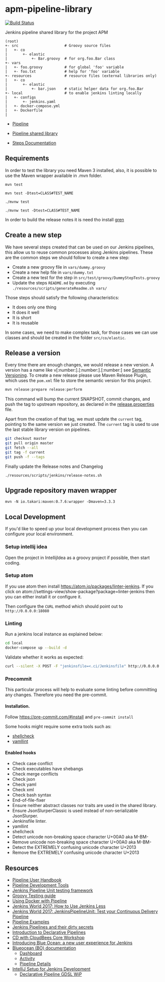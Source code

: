 # apm-pipeline-library

[![Build Status](https://apm-ci.elastic.co/job/apm-shared/job/apm-pipeline-library-mbp/job/master/badge/icon)](https://apm-ci.elastic.co/job/apm-shared/job/apm-pipeline-library-mbp/job/master/)

Jenkins pipeline shared library for the project APM

```
(root)
+- src                     # Groovy source files
|   +- co
|       +- elastic
|           +- Bar.groovy  # for org.foo.Bar class
+- vars
|   +- foo.groovy          # for global 'foo' variable
|   +- foo.txt             # help for 'foo' variable
+- resources               # resource files (external libraries only)
|   +- co
|       +- elastic
|           +- bar.json    # static helper data for org.foo.Bar
+- local                   # to enable jenkins linting locally
|   +- configs
|       +- jenkins.yaml
|   +- docker-compose.yml
|   +- Dockerfile
|
```

* [Pipeline](https://jenkins.io/doc/book/pipeline/)
* [Pipeline shared library](https://jenkins.io/doc/book/pipeline/shared-libraries/)

* [Steps Documentation](vars/README.md)

## Requirements

In order to test the library you need Maven 3 installed, also, it is possible to use
the Maven wrapper available in .mvn folder.

`mvn test`

`mvn test -Dtest=CLASS#TEST_NAME`

`./mvnw test`

`./mvnw test -Dtest=CLASS#TEST_NAME`

In order to build the release notes it is need tho install [gren](https://github.com/github-tools/github-release-notes#installation)

## Create a new step

We have several steps created that can be used on our Jenkins pipelines,
this allow us to reuse common processes along Jenkins pipelines.
These are the common steps we should follow to create a new step:

* Create a new groovy file in `vars/dummy.groovy`
* Create a new help file in `vars/dummy.txt`
* Create a new test for the step in `src/test/groovy/DummyStepTests.groovy`
* Update the steps `README.md` by executing `./resources/scripts/generateReadme.sh vars/`

Those steps should satisfy the following characteristics:
* It does only one thing
* It does it well
* It is short
* It is reusable

In some cases, we need to make complex task, for those cases we can use classes
and should be created in the folder `src/co/elastic`.

## Release a version

Every time there are enough changes, we would release a new version. A version
has a name like v[:number:].[:number:].[:number:] see [Semantic Versioning](https://semver.org/).
To create a new release please use Maven Release Plugin, which uses the `pom.xml` file
to store the semantic version for this project.

```java
mvn release:prepare release:perform
```

This command will bump the current SNAPSHOT, commit changes, and push the tag to upstream
repository, as declared in the [release.properties](./release.properties) file.

Apart from the creation of that tag, we must update the `current` tag, pointing
to the same version we just created. The `current` tag is used to use the last stable
library version on pipelines.

```bash
git checkout master
git pull origin master
git fetch --all
git tag -f current
git push -f --tags
```

Finally update the Release notes and Changelog

`./resources/scripts/jenkins/release-notes.sh`

## Upgrade repository maven wrapper

`mvn -N io.takari:maven:0.7.6:wrapper -Dmaven=3.3.3`

## Local Development

If you'd like to speed up your local development process then you can configure your local environment.

### Setup intellij idea

Open the project in IntellijIdea as a groovy project if possible, then start coding.

### Setup atom

If you use atom then install https://atom.io/packages/linter-jenkins. If you click on atom://settings-view/show-package?package=linter-jenkins then you can either install it or configure it.

Then configure the `CURL` method which should point out to `http://0.0.0.0:18080`

### Linting

Run a jenkins local instance as explained below:

```bash
cd local
docker-compose up --build -d
```

Validate whether it works as expected:

```bash
curl --silent -X POST -F "jenkinsfile=<.ci/Jenkinsfile" http://0.0.0.0:18080/pipeline-model-converter/validate
```

### Precommit

This particular process will help to evaluate some linting before committing any changes. Therefore you need the pre-commit.

#### Installation.

Follow https://pre-commit.com/#install and `pre-commit install`

Some hooks might require some extra tools such as:
- [shellcheck](https://github.com/koalaman/shellcheck#installing)
- [yamllint](https://yamllint.readthedocs.io/en/stable/quickstart.html)

#### Enabled hooks

- Check case conflict
- Check executables have shebangs
- Check merge conflicts
- Check json
- Check yaml
- Check xml
- Check bash syntax
- End-of-file-fixer
- Ensure neither abstract classes nor traits are used in the shared library.
- Ensure JsonSlurperClassic is used instead of non-serializable JsonSlurper.
- Jenkinsfile linter.
- yamllint
- shellcheck
- Detect unicode non-breaking space character U+00A0 aka M-BM-
- Remove unicode non-breaking space character U+00A0 aka M-BM-
- Detect the EXTREMELY confusing unicode character U+2013
- Remove the EXTREMELY confusing unicode character U+2013

## Resources

* [Pipeline User Handbook](https://jenkins.io/doc/book/pipeline/)
* [Pipeline Development Tools](https://jenkins.io/doc/book/pipeline/development/)
* [Jenkins Pipeline Unit testing framework](https://github.com/jenkinsci/JenkinsPipelineUnit)
* [Groovy Testing guide](http://groovy-lang.org/testing.html)
* [Using Docker with Pipeline](https://jenkins.io/doc/book/pipeline/docker/)
* [Jenkins World 2017: How to Use Jenkins Less](https://www.youtube.com/watch?v=Zeqc6--0eQw)
* [Jenkins World 2017: JenkinsPipelineUnit: Test your Continuous Delivery Pipeline](https://www.youtube.com/watch?v=RmrpUtbVR7o)
* [Pipeline Examples](https://github.com/jenkinsci/pipeline-examples)
* [Jenkins Pipelines and their dirty secrets](https://medium.com/@Lenkovits/jenkins-pipelines-and-their-dirty-secrets-1-9e535cd603f4)
* [Introduction to Declarative Pipelines](https://github.com/cloudbees/intro-to-declarative-pipeline)
* [CD with CloudBees Core Workshop](https://github.com/cloudbees-core-cd-workshop/workshop-exercises)
* [Introducing Blue Ocean: a new user experience for Jenkins](https://jenkins.io/blog/2016/05/26/introducing-blue-ocean/)
* [Blueocean (BO) documentation](https://jenkins.io/doc/book/blueocean/)
  * [Dashboard](https://jenkins.io/doc/book/blueocean/dashboard/)
  * [Activity](https://jenkins.io/doc/book/blueocean/activity/)
  * [Pipeline Details](https://jenkins.io/doc/book/blueocean/pipeline-run-details/)
* [IntelliJ Setup for Jenkins Development](http://tdongsi.github.io/blog/2018/02/09/intellij-setup-for-jenkins-shared-library-development/)
  * [Declarative Pipeline GDSL WiP](https://issues.jenkins-ci.org/browse/JENKINS-40127)
